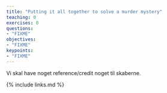 ```yaml
---
title: "Putting it all together to solve a murder mystery"
teaching: 0
exercises: 0
questions:
- "FIXME"
objectives:
- "FIXME"
keypoints:
- "FIXME"
---
```


Vi skal have noget reference/credit noget til skaberne.

{% include links.md %}
